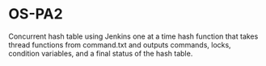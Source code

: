 # OS-PA2
Concurrent hash table using Jenkins one at a time hash function that takes thread functions from command.txt and outputs commands, locks, condition variables, and a final status of the hash table.
